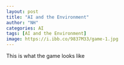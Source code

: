 ```yaml
---
layout: post
title: "AI and the Environment"
author: "NH"
categories: AI
tags: [AI and the Environment]
image: https://i.ibb.co/9837M33/game-1.jpg
---
```

This is what the game looks like